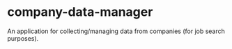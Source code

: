 # company-data-manager
An application for collecting/managing data from companies (for job search purposes).
